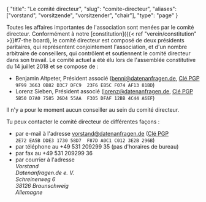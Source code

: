 {
    "title": "Le comité directeur",
    "slug": "comite-directeur",
    "aliases": ["vorstand", "vorsitzende", "vorsitzender", "chair"],
    "type": "page"
}

Toutes les affaires importantes de l'association sont menées par le comité directeur. Conformément à notre [constitution]({{< ref "verein/constitution" >}}#7-the board), le comité directeur est composé de deux présidents paritaires, qui représentent conjointement l'association, et d'un nombre arbitraire de conseillers, qui contrôlent et soutiennent le comité directeur dans son travail. Le comité actuel a été élu lors de l'assemblée constitutive du 14 juillet 2018 et se compose de :

* Benjamin Altpeter, Président associé ([benni@datenanfragen.de](mailto:benni@datenanfragen.de), [Clé PGP](/pgp/AF1381BD.asc) `9F99 3663 0B82 D3C7 DFC9  23F6 EB5C F074 AF13 81BD`)
* Lorenz Sieben, Président associé ([lorenz@datenanfragen.de](mailto:lorenz@datenanfragen.de), [Clé PGP](/pgp/4C44A6EF.asc) `5B50 D7A0 7585 26D4 55AA  F305 DFAF 12BB 4C44 A6EF`)

Il n'y a pour le moment aucun conseiller au sein du comité directeur.

Tu peux contacter le comité directeur de différentes façons :

* par e-mail à l'adresse [vorstand@datenanfragen.de](mailto:vorstand@datenanfragen.de) ([Clé PGP](/pgp/3E2B296B.asc) `2E72 EA5B DDE3 1730 58D7  F87D A0C1 C012 3E2B 296B`)
* par téléphone au +49 531 209299 35 (pas d'horaires de bureau)  
* par fax au +49 531 209299 36  
* par courrier à l'adresse  
    *Vorstand  
    Datenanfragen.de e. V.  
    Schreinerweg 6  
    38126 Braunschweig  
    Allemagne*
